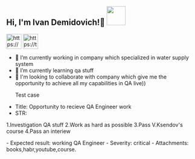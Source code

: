 <h2> Hi, I'm Ivan Demidovich!👋 <img src="https://s.tvurl.co/img/get/6c13aa99-2ee2-4354-b652-ade900a5d3cd/2.png" width="50"></h2>

<a href="https://www.linkedin.com/in/ivan-demidovich/" target="blank"><img align="center" src="https://upload.wikimedia.org/wikipedia/commons/f/f8/LinkedIn_icon_circle.svg" alt="https://www.linkedin.com/in/ivan-demidovich/" height="40" width="40" /></a>
<a href="https://t.me/demdivan" target="blank"><img align="center" src="https://user-images.githubusercontent.com/49933115/139837223-bf23d3a9-4638-4e17-994a-ac8678d5f517.png" alt="https://t.me/demdivan" height="40" width="40" /></a>

- 🔭 I’m currently working in company which specialized in water supply system
- 🌱 I’m currently learning qa stuff
- 👯 I'm looking to collaborate with company which give me the opportunity to achieve all my capabilities in QA live)) 
    <p> Test case </p>
-  Title: Opportunity to recieve QA Engineer work
-  STR: 
<p>
   1.Investigation QA stuff 
   2.Work as hard as possible
   3.Pass V.Ksendov's course 
   4.Pass an interiew </p>
-  Expected result: working QA Engineer
-  Severity: critical
-  Attachments: books,habr,youtube,course.
 

